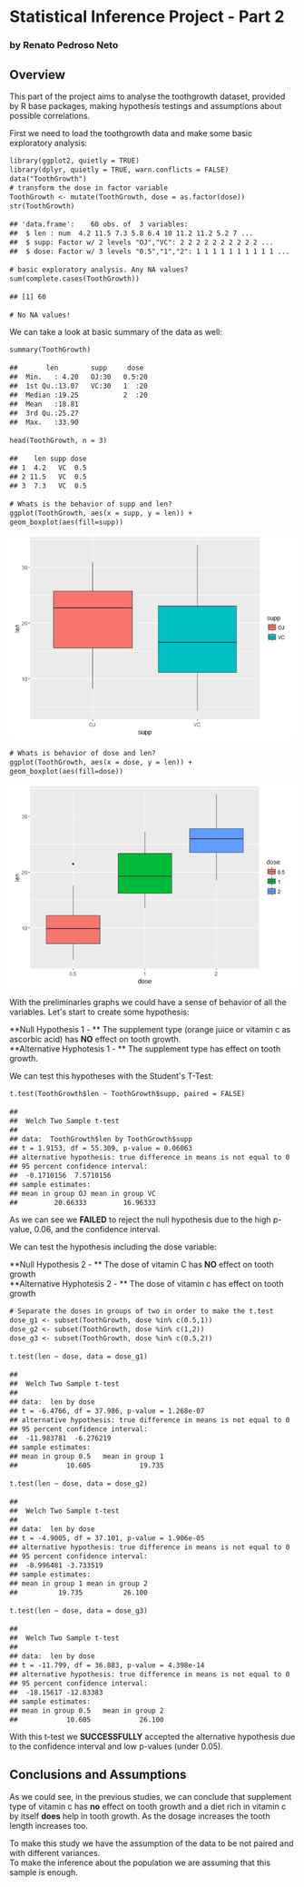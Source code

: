 Statistical Inference Project - Part 2
======================================

### by Renato Pedroso Neto

Overview
--------

This part of the project aims to analyse the toothgrowth dataset,
provided by R base packages, making hypothesis testings and assumptions
about possible correlations.

First we need to load the toothgrowth data and make some basic
exploratory analysis:

    library(ggplot2, quietly = TRUE)
    library(dplyr, quietly = TRUE, warn.conflicts = FALSE)
    data("ToothGrowth")
    # transform the dose in factor variable
    ToothGrowth <- mutate(ToothGrowth, dose = as.factor(dose))
    str(ToothGrowth)

    ## 'data.frame':    60 obs. of  3 variables:
    ##  $ len : num  4.2 11.5 7.3 5.8 6.4 10 11.2 11.2 5.2 7 ...
    ##  $ supp: Factor w/ 2 levels "OJ","VC": 2 2 2 2 2 2 2 2 2 2 ...
    ##  $ dose: Factor w/ 3 levels "0.5","1","2": 1 1 1 1 1 1 1 1 1 1 ...

    # basic exploratory analysis. Any NA values?
    sum(complete.cases(ToothGrowth))

    ## [1] 60

    # No NA values!

We can take a look at basic summary of the data as well:

    summary(ToothGrowth)

    ##       len        supp     dose   
    ##  Min.   : 4.20   OJ:30   0.5:20  
    ##  1st Qu.:13.07   VC:30   1  :20  
    ##  Median :19.25           2  :20  
    ##  Mean   :18.81                   
    ##  3rd Qu.:25.27                   
    ##  Max.   :33.90

    head(ToothGrowth, n = 3)

    ##    len supp dose
    ## 1  4.2   VC  0.5
    ## 2 11.5   VC  0.5
    ## 3  7.3   VC  0.5

    # Whats is the behavior of supp and len?
    ggplot(ToothGrowth, aes(x = supp, y = len)) + geom_boxplot(aes(fill=supp))

![](SI_-_Final_Project_-_Part_2_files/figure-markdown_strict/unnamed-chunk-2-1.png)

    # Whats is behavior of dose and len?
    ggplot(ToothGrowth, aes(x = dose, y = len)) + geom_boxplot(aes(fill=dose))

![](SI_-_Final_Project_-_Part_2_files/figure-markdown_strict/unnamed-chunk-2-2.png)

With the preliminaries graphs we could have a sense of behavior of all
the variables. Let's start to create some hypothesis:

**Null Hypothesis 1 - ** The supplement type (orange juice or vitamin c
as ascorbic acid) has **NO** effect on tooth growth.  
**Alternative Hyphotesis 1 - ** The supplement type has effect on tooth
growth.

We can test this hypotheses with the Student's T-Test:

    t.test(ToothGrowth$len ~ ToothGrowth$supp, paired = FALSE)

    ## 
    ##  Welch Two Sample t-test
    ## 
    ## data:  ToothGrowth$len by ToothGrowth$supp
    ## t = 1.9153, df = 55.309, p-value = 0.06063
    ## alternative hypothesis: true difference in means is not equal to 0
    ## 95 percent confidence interval:
    ##  -0.1710156  7.5710156
    ## sample estimates:
    ## mean in group OJ mean in group VC 
    ##         20.66333         16.96333

As we can see we **FAILED** to reject the null hypothesis due to the
high p-value, 0.06, and the confidence interval.

We can test the hypothesis including the dose variable:

**Null Hypothesis 2 - ** The dose of vitamin C has **NO** effect on
tooth growth  
**Alternative Hyphotesis 2 - ** The dose of vitamin c has effect on
tooth growth

    # Separate the doses in groups of two in order to make the t.test
    dose_g1 <- subset(ToothGrowth, dose %in% c(0.5,1))
    dose_g2 <- subset(ToothGrowth, dose %in% c(1,2))
    dose_g3 <- subset(ToothGrowth, dose %in% c(0.5,2))

    t.test(len ~ dose, data = dose_g1)

    ## 
    ##  Welch Two Sample t-test
    ## 
    ## data:  len by dose
    ## t = -6.4766, df = 37.986, p-value = 1.268e-07
    ## alternative hypothesis: true difference in means is not equal to 0
    ## 95 percent confidence interval:
    ##  -11.983781  -6.276219
    ## sample estimates:
    ## mean in group 0.5   mean in group 1 
    ##            10.605            19.735

    t.test(len ~ dose, data = dose_g2)

    ## 
    ##  Welch Two Sample t-test
    ## 
    ## data:  len by dose
    ## t = -4.9005, df = 37.101, p-value = 1.906e-05
    ## alternative hypothesis: true difference in means is not equal to 0
    ## 95 percent confidence interval:
    ##  -8.996481 -3.733519
    ## sample estimates:
    ## mean in group 1 mean in group 2 
    ##          19.735          26.100

    t.test(len ~ dose, data = dose_g3)

    ## 
    ##  Welch Two Sample t-test
    ## 
    ## data:  len by dose
    ## t = -11.799, df = 36.883, p-value = 4.398e-14
    ## alternative hypothesis: true difference in means is not equal to 0
    ## 95 percent confidence interval:
    ##  -18.15617 -12.83383
    ## sample estimates:
    ## mean in group 0.5   mean in group 2 
    ##            10.605            26.100

With this t-test we **SUCCESSFULLY** accepted the alternative hypothesis
due to the confidence interval and low p-values (under 0.05).

Conclusions and Assumptions
---------------------------

As we could see, in the previous studies, we can conclude that
supplement type of vitamin c has **no** effect on tooth growth and a
diet rich in vitamin c by itself **does** help in tooth growth. As the
dosage increases the tooth length increases too.

To make this study we have the assumption of the data to be not paired
and with different variances.  
To make the inference about the population we are assuming that this
sample is enough.
